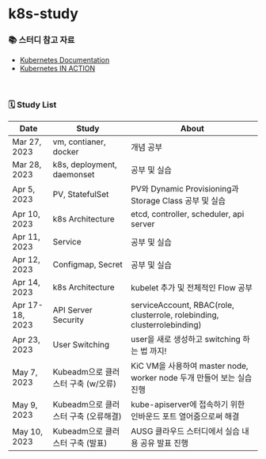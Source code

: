 # k8s-study

### 📚 스터디 참고 자료

- [Kubernetes Documentation](https://kubernetes.io/)
- [Kubernetes IN ACTION](https://product.kyobobook.co.kr/detail/S000001804740)

<br>

### 🗓 Study List

| Date            | Study                                | About                                                                    |
| --------------- | ------------------------------------ | ------------------------------------------------------------------------ |
| Mar 27, 2023    | vm, contianer, docker                | 개념 공부                                                                |
| Mar 28, 2023    | k8s, deployment, daemonset           | 공부 및 실습                                                             |
| Apr 5, 2023     | PV, StatefulSet                      | PV와 Dynamic Provisioning과 Storage Class 공부 및 실습                   |
| Apr 10, 2023    | k8s Architecture                     | etcd, controller, scheduler, api server                                  |
| Apr 11, 2023    | Service                              | 공부 및 실습                                                             |
| Apr 12, 2023    | Configmap, Secret                    | 공부 및 실습                                                             |
| Apr 14, 2023    | k8s Architecture                     | kubelet 추가 및 전체적인 Flow 공부                                       |
| Apr 17-18, 2023 | API Server Security                  | serviceAccount, RBAC(role, clusterrole, rolebinding, clusterrolebinding) |
| Apr 23, 2023    | User Switching                       | user을 새로 생성하고 switching 하는 법 까지!                             |
| May 7, 2023     | Kubeadm으로 클러스터 구축 (w/오류)   | KiC VM을 사용하여 master node, worker node 두개 만들어 보는 실습 진행    |
| May 9, 2023     | Kubeadm으로 클러스터 구축 (오류해결) | kube-apiserver에 접속하기 위한 인바운드 포트 열어줌으로써 해결           |
| May 10, 2023    | Kubeadm으로 클러스터 구축 (발표)     | AUSG 클라우드 스터디에서 실습 내용 공유 발표 진행                        |
